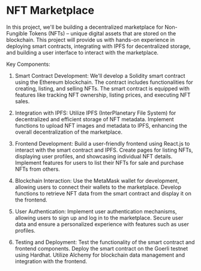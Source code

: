 # NFT Marketplace

In this project, we'll be building a decentralized marketplace for Non-Fungible Tokens (NFTs) – unique digital assets that are stored on the blockchain. This project will provide us with hands-on experience in deploying smart contracts, integrating with IPFS for decentralized storage, and building a user interface to interact with the marketplace.

Key Components:
1. Smart Contract Development:
We'll develop a Solidity smart contract using the Ethereum blockchain. The contract includes functionalities for creating, listing, and selling NFTs. The smart contract is equipped with features like tracking NFT ownership, listing prices, and executing NFT sales.

2. Integration with IPFS:
Utilize IPFS (InterPlanetary File System) for decentralized and efficient storage of NFT metadata.
Implement functions to upload NFT images and metadata to IPFS, enhancing the overall decentralization of the marketplace.

3. Frontend Development:
Build a user-friendly frontend using React.js to interact with the smart contract and IPFS.
Create pages for listing NFTs, displaying user profiles, and showcasing individual NFT details.
Implement features for users to list their NFTs for sale and purchase NFTs from others.

4. Blockchain Interaction:
Use the MetaMask wallet for development, allowing users to connect their wallets to the marketplace.
Develop functions to retrieve NFT data from the smart contract and display it on the frontend.
  
5. User Authentication:
Implement user authentication mechanisms, allowing users to sign up and log in to the marketplace.
Secure user data and ensure a personalized experience with features such as user profiles.

6. Testing and Deployment:
Test the functionality of the smart contract and frontend components.
Deploy the smart contract on the Goerli testnet using Hardhat.
Utilize Alchemy for blockchain data management and integration with the frontend.

